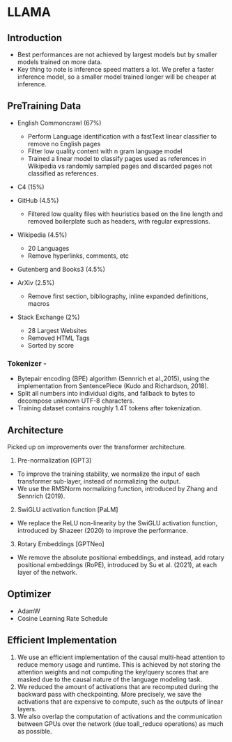 # LLAMA

## Introduction
- Best performances are not achieved by largest models but by smaller models trained on more data.
- Key thing to note is inference speed matters a lot. We prefer a faster inference model, so a smaller model trained longer will be cheaper at inference.

## PreTraining Data
- English Commoncrawl (67%)
  - Perform Language identification with a fastText linear classifier to remove no English pages
  - Filter low quality content with n gram language model
  - Trained a linear model to classify pages used as references in Wikipedia vs randomly sampled pages and discarded pages not classified as references.

- C4 (15%)
- GitHub (4.5%)
  - Filtered low quality files with heuristics based on the line length and removed boilerplate such as headers, with regular expressions.
 
- Wikipedia (4.5%)
  - 20 Languages
  - Remove hyperlinks, comments, etc
    
- Gutenberg and Books3 (4.5%)
  
- ArXiv (2.5%)
  - Remove first section, bibliography, inline expanded definitions, macros
    
- Stack Exchange (2%)
  - 28 Largest Websites
  - Removed HTML Tags
  - Sorted by score
 
### Tokenizer - 
- Bytepair encoding (BPE) algorithm (Sennrich et al.,2015), using the implementation from SentencePiece (Kudo and Richardson, 2018).
- Split all numbers into individual digits, and fallback to bytes to decompose unknown UTF-8 characters.
- Training dataset contains roughly 1.4T tokens after tokenization.

## Architecture
Picked up on improvements over the transformer architecture.

1. Pre-normalization [GPT3]
- To improve the training stability, we normalize the input of each transformer sub-layer, instead of normalizing the output.
- We use the RMSNorm normalizing function, introduced by Zhang and Sennrich (2019).
2. SwiGLU activation function [PaLM]
- We replace the ReLU non-linearity by the SwiGLU activation function, introduced by Shazeer (2020) to improve the performance.
3. Rotary Embeddings [GPTNeo]
- We remove the absolute positional embeddings, and instead, add rotary positional embeddings (RoPE), introduced by Su et al. (2021), at each layer of the network.

## Optimizer
- AdamW
- Cosine Learning Rate Schedule

## Efficient Implementation
1. We use an efficient implementation of the causal multi-head attention to reduce memory usage and runtime. This is achieved
by not storing the attention weights and not computing the key/query scores that are masked due to
the causal nature of the language modeling task.
2. We reduced the amount of activations that are recomputed during the backward pass with checkpointing. More precisely, we save the activations that
are expensive to compute, such as the outputs of linear layers.
3. We also overlap the computation of activations and the communication between GPUs over the network (due toall_reduce operations) as much as possible.
